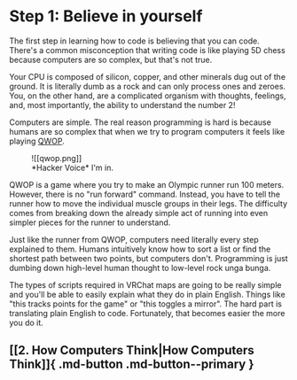 # Step 1: Believe in yourself

The first step in learning how to code is believing that you can code. There's a common misconception that writing code is like playing 5D chess because computers are so complex, but that's not true.

Your CPU is composed of silicon, copper, and other minerals dug out of the ground. It is literally dumb as a rock and can only process ones and zeroes. You, on the other hand, are a complicated organism with thoughts, feelings, and, most importantly, the ability to understand the number 2!

Computers are simple. The real reason programming is hard is because humans are so complex that when we try to program computers it feels like playing [QWOP](http://www.foddy.net/Athletics.html). 

<figure markdown>
![[qwop.png]]
<figcaption>*Hacker Voice* I'm in.</figcaption>
</figure>

QWOP is a game where you try to make an Olympic runner run 100 meters. However, there is no "run forward" command. Instead, you have to tell the runner how to move the individual muscle groups in their legs. The difficulty comes from breaking down the already simple act of running into even simpler pieces for the runner to understand.

Just like the runner from QWOP, computers need literally every step explained to them. Humans intuitively know how to sort a list or find the shortest path between two points, but computers don't. Programming is just dumbing down high-level human thought to low-level rock unga bunga. 

The types of scripts required in VRChat maps are going to be really simple and you'll be able to easily explain what they do in plain English. Things like "this tracks points for the game" or "this toggles a mirror". The hard part is translating plain English to code. Fortunately, that becomes easier the more you do it.
## [[2. How Computers Think|How Computers Think]]{ .md-button .md-button--primary }
